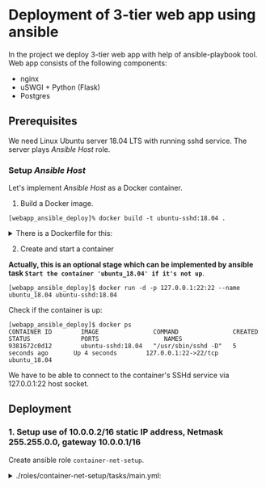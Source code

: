 # Deployment of 3-tier web app using ansible

In the project we deploy 3-tier web app with help of ansible-playbook tool. Web app consists of the following components:
* nginx
* uSWGI + Python (Flask)
* Postgres

## Prerequisites

We need Linux Ubuntu server 18.04 LTS with running sshd service. The server plays *Ansible Host* role.

### Setup *Ansible Host*

Let's implement *Ansible Host* as a Docker container.
1. Build a Docker image.

```
[webapp_ansible_deploy]% docker build -t ubuntu-sshd:18.04 .
```
<details>
  <summary>There is a Dockerfile for this:</summary>

```dockerfile
# Base image
FROM ubuntu:18.04

# Install packets
RUN apt-get update && apt-get install -y python openssh-server

# To set up SSHd service in a container
RUN mkdir /var/run/sshd
RUN echo 'root:secret' | chpasswd
RUN sed -i 's/PermitRootLogin prohibit-password/PermitRootLogin yes/' /etc/ssh/sshd_config

# SSH login fix. Otherwise user is kicked off after login
RUN sed 's@session\s*required\s*pam_loginuid.so@session optional pam_loginuid.so@g' -i /etc/pam.d/sshd

ENV NOTVISIBLE "in users profile"
RUN echo "export VISIBLE=now" >> /etc/profile

EXPOSE 22

CMD ["/usr/sbin/sshd", "-D"]
```
</details>

2. Create and start a container

**Actually, this is an optional stage which can be implemented by ansible task `Start the container 'ubuntu_18.04' if it's not up`**.

```
[webapp_ansible_deploy]$ docker run -d -p 127.0.0.1:22:22 --name ubuntu_18.04 ubuntu-sshd:18.04
```

Check if the container is up:
```
[webapp_ansible_deploy]$ docker ps
CONTAINER ID        IMAGE               COMMAND               CREATED             STATUS              PORTS                  NAMES
9381672c0d12        ubuntu-sshd:18.04   "/usr/sbin/sshd -D"   5 seconds ago       Up 4 seconds        127.0.0.1:22->22/tcp   ubuntu_18.04
```
We have to be able to connect to the container's SSHd service via 127.0.0.1:22 host socket.

## Deployment

### 1. Setup use of 10.0.0.2/16 static IP address, Netmask 255.255.0.0, gateway 10.0.0.1/16
Create ansible role `container-net-setup`.
<details>
  <summary>./roles/container-net-setup/tasks/main.yml:</summary>

```yaml
---
- name: Create the network 10.0.0.0/16
  docker_network:
    name: network-10.0.0.0_16
    ipam_config:
      - subnet: 10.0.0.0/16
        gateway: 10.0.0.1

- name: Start the container 'ubuntu_18.04' if it's not up
  docker_container:
    # The container 'ubuntu_18.04' should be existed and started.
    # If it doesn't exist then create it using ubuntu-sshd:18.04 image and start.
    name: ubuntu_18.04
    image: ubuntu-sshd:18.04
    published_ports: 127.0.0.1:22:22
    state: started

- name: Assign the ip 10.0.0.2 and connect the container to the network
  docker_container:
    name: ubuntu_18.04
    networks:
      - name: network-10.0.0.0_16
        ipv4_address: "10.0.0.2"
    state: started
    # Suppress DEPRECATION WARNING
    networks_cli_compatible: yes
```
</details>


